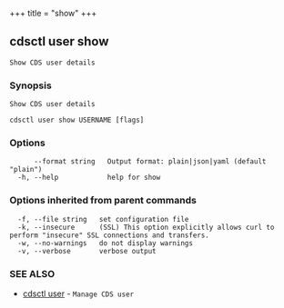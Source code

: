 +++
title = "show"
+++
## cdsctl user show

`Show CDS user details`

### Synopsis

`Show CDS user details`

```
cdsctl user show USERNAME [flags]
```

### Options

```
      --format string   Output format: plain|json|yaml (default "plain")
  -h, --help            help for show
```

### Options inherited from parent commands

```
  -f, --file string   set configuration file
  -k, --insecure      (SSL) This option explicitly allows curl to perform "insecure" SSL connections and transfers.
  -w, --no-warnings   do not display warnings
  -v, --verbose       verbose output
```

### SEE ALSO

* [cdsctl user](/cli/cdsctl/user/)	 - `Manage CDS user`

